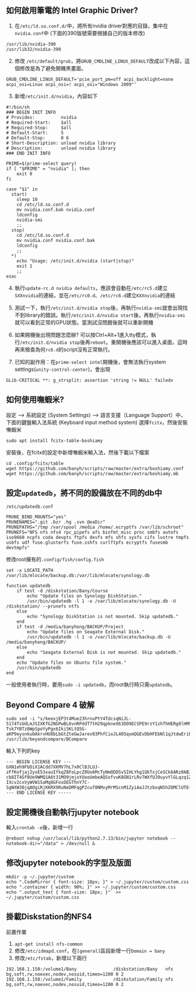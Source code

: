 ## 如何啟用筆電的 Intel Graphic Driver?

1. 在`/etc/ld.so.conf.d/`中，將所有nvidia driver對應的目錄，集中在`nvidia.conf`中 (下面的390版號需要根據自己的版本修改)
```
/usr/lib/nvidia-390
/usr/lib32/nvidia-390
```

2. 修改 `/etc/default/grub`，將`GRUB_CMDLINE_LINUX_DEFAULT`改成以下內容，這個修改是為了避免開機黑畫面。
```
GRUB_CMDLINE_LINUX_DEFAULT='pcie_port_pm=off acpi_backlight=none acpi_osi=Linux acpi_osi=! acpi_osi="Windows 2009"'
```

3. 新增`/etc/init.d/nvidia`，內容如下
```
#!/bin/sh
### BEGIN INIT INFO
# Provides:          nvidia 
# Required-Start:    $all
# Required-Stop:     $all
# Default-Start:     5
# Default-Stop:      0 6
# Short-Description: unload nvidia library
# Description:       unload nvidia library
### END INIT INFO

PRIME=$(prime-select query)
if [ "$PRIME" = "nvidia" ]; then
    exit 0
fi

case "$1" in
  start)
    sleep 10
    cd /etc/ld.so.conf.d
    mv nvidia.conf.bak nvidia.conf
    ldconfig
    nvidia-smi
    ;;
  stop)
    cd /etc/ld.so.conf.d
    mv nvidia.conf nvidia.conf.bak
    ldconfig
    ;;
  *)
    echo "Usage: /etc/init.d/nvidia (start|stop)"
    exit 1
    ;;
esac
```

4. 執行`update-rc.d nvidia defaults`，應該會自動在`/etc/rc5.d`建立`SXXnvidia`的連結，並在`/etc/rc0.d`、`/etc/rc6.d`建立`KXXnvidia`的連結

5. 測試一下，執行`/etc/init.d/nvidia stop`後，再執行`nvidia-smi`就會出現找不到library的錯誤。執行`/etc/init.d/nvidia start`後，再執行`nvidia-smi`就可以看到正常的GPU狀態。當測試沒問題後就可以重新開機

6. 如果開機後出現問題怎麼辦? 可以按Ctrl+Alt+1進入tty模式，執行`/etc/init.d/nvidia stop`後再`reboot`。重開機後應該可以進入桌面，這時再來檢查為何`rc6.d`的script沒有正常執行。

7. 已知的副作用：在`prime-select intel`開機後，會無法執行system settings(`unity-control-center`)，會出現
```
GLib-CRITICAL **: g_strsplit: assertion 'string != NULL' failedv
```

## 如何使用嘸蝦米?

設定 --> 系統設定 (System Settings) --> 語言支援（Language Support）中，下面的鍵盤輸入法系統 (Keyboard input method system) 選擇`fcitx`，然後安裝嘸蝦米
```
sudo apt install fcitx-table-boshiamy
```
安裝後，在fcitx的設定中新增嘸蝦米輸入法，然後下載以下檔案
```
cd .config/fcitx/table
wget https://github.com/banyh/scripts/raw/master/extra/boshiamy.conf
wget https://github.com/banyh/scripts/raw/master/extra/boshiamy.mb
```

## 設定`updatedb`，將不同的設備放在不同的db中

`/etc/updatedb.conf`
```
PRUNE_BIND_MOUNTS="yes"
PRUNENAMES=".git .bzr .hg .svn @eaDir"
PRUNEPATHS="/tmp /var/spool /media /home/.ecryptfs /var/lib/schroot"
PRUNEFS="NFS nfs nfs4 rpc_pipefs afs binfmt_misc proc smbfs autofs iso9660 ncpfs coda devpts ftpfs devfs mfs shfs sysfs cifs lustre tmpfs usbfs udf fuse.glusterfs fuse.sshfs curlftpfs ecryptfs fusesmb devtmpfs"
```
修改root擁有的`.config/fish/config.fish`
```
set -x LOCATE_PATH /var/lib/mlocate/backup.db:/var/lib/mlocate/synology.db

function updatedb
    if test -d /diskstation/Bany/Course
        echo "Update files on Synology DiskStation."
        /usr/bin/updatedb -l 1 -o /var/lib/mlocate/synology.db -U /diskstation/ --prunefs ntfs
    else
        echo "Synology DiskStation is not mounted. Skip updatedb."
    end
    if test -d /media/banyhong/BACKUP/Project
        echo "Update files on Seagate External Disk."
        /usr/bin/updatedb -l 1 -o /var/lib/mlocate/backup.db -U /media/banyhong/BACKUP/
    else
        echo "Seagate External Disk is not mounted. Skip updatedb."
    end
    echo "Update files on Ubuntu file system."
    /usr/bin/updatedb
end
```
一般使用者執行時，要用`sudo -i updatedb`，而root執行時只需`updatedb`。

## Beyond Compare 4 破解

```
sudo sed -i "s/keexjEP3t4Mue23hrnuPtY4TdcsqNiJL-5174TsUdLmJSIXKfG2NGPwBL6vnRPddT7tH29qpkneX63DO9ECSPE9rzY1zhThHERg8lHM9IBFT+rVuiY823aQJuqzxCKIE1bcDqM4wgW01FH6oCBP1G4ub01xmb4BGSUG6ZrjxWHJyNLyIlGvOhoY2HAYzEtzYGwxFZn2JZ66o4RONkXjX0DF9EzsdUef3UAS+JQ+fCYReLawdjEe6tXCv88GKaaPKWxCeaUL9PejICQgRQOLGOZtZQkLgAelrOtehxz5ANOOqCaJgy2mJLQVLM5SJ9Dli909c5ybvEhVmIC0dc9dWH+/N9KmiLVlKMU7RJqnE+WXEEPI1SgglmfmLc1yVH7dqBb9ehOoKG9UE+HAE1YvH1XX2XVGeEqYUY-Tsk7YBTz0WpSpoYyPgx6Iki5KLtQ5G-aKP9eysnkuOAkrvHU8bLbGtZteGwJarev03PhfCioJL4OSqsmQGEvDbHFEbNl1qJtdwEriR+VNZts9vNNLk7UGfeNwIiqpxjk4Mn09nmSd8FhM4ifvcaIbNCRoMPGl6KU12iseSe+w+1kFsLhX+OhQM8WXcWV10cGqBzQE9OqOLUcg9n0krrR3KrohstS9smTwEx9olyLYppvC0p5i7dAx2deWvM1ZxKNs0BvcXGukR+/g" /usr/lib/beyondcompare/BCompare
```
輸入下列的key
```
--- BEGIN LICENSE KEY ---
GXN1eh9FbDiX1ACdd7XKMV7hL7x0ClBJLUJ-zFfKofjaj2yxE53xauIfkqZ8FoLpcZ0Ux6McTyNmODDSvSIHLYhg1QkTxjCeSCk6ARz0ABJcnUmd3dZYJNWFyJun14rmGByRnVPL49QH+Rs0kjRGKCB-cb8IT4Gf0Ue9WMQ1A6t31MO9jmjoYUeoUmbeAQSofvuK8GN1rLRv7WXfUJ0uyvYlGLqzq1ZoJAJDyo0Kdr4ThF-IXcv2cxVyWVW1SaMq8GFosDEGThnY7C-SgNXW30jqAOgiRjKKRX9RuNeDMFqgP2cuf0NMvyMrMScnM1ZyiAaJJtzbxqN5hZOMClUTE+++
--- END LICENSE KEY -----
```

## 設定開機後自動執行jupyter notebook

輸入`crontab -e`後，新增一行
```
@reboot nohup /usr/local/lib/python2.7.13/bin/jupyter notebook --notebook-dir="/data" > /dev/null &
```

## 修改jupyter notebook的字型及版面

```
mkdir -p ~/.jupyter/custom
echo ".CodeMirror { font-size: 18px; }" > ~/.jupyter/custom/custom.css
echo ".container { width: 90%; }" >> ~/.jupyter/custom/custom.css
echo ".output_text { font-size: 18px; }"  >> ~/.jupyter/custom/custom.css
```

## 掛載Diskstation的NFS4

前置作業
1. `apt-get install nfs-common`
2. 修改`/etc/idmapd.conf`，在`[general]`區段新增一行`Domain = bany`
3. 修改`/etc/fstab`，新增以下兩行
```
192.168.1.150:/volume1/Bany              /diskstation/Bany   nfs    bg,soft,rw,noexec,nodev,nosuid,timeo=1200 0 2
192.168.1.150:/volume1/Family            /diskstation/Family nfs    bg,soft,rw,noexec,nodev,nosuid,timeo=1200 0 2
```
